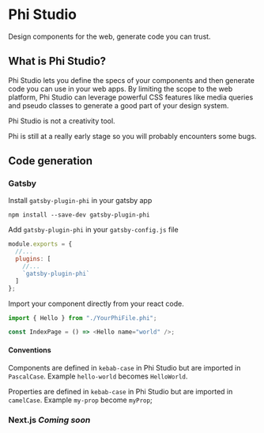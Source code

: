 # Phi Studio

Design components for the web, generate code you can trust.

## What is Phi Studio?

Phi Studio lets you define the specs of your components and then generate code you can use in your web apps. By limiting the scope to the web platform, Phi Studio can leverage powerful CSS features like media queries and pseudo classes to generate a good part of your design system.

Phi Studio is not a creativity tool.

Phi is still at a really early stage so you will probably encounters some bugs.

## Code generation

### Gatsby

Install `gatsby-plugin-phi` in your gatsby app

```shell
npm install --save-dev gatsby-plugin-phi
```

Add `gatsby-plugin-phi` in your `gatsby-config.js` file

```javascript
module.exports = {
  //...
  plugins: [
    //...
    `gatsby-plugin-phi`
  ]
};
```

Import your component directly from your react code.

```javascript
import { Hello } from "./YourPhiFile.phi";

const IndexPage = () => <Hello name="world" />;
```

#### Conventions

Components are defined in `kebab-case` in Phi Studio but are imported in `PascalCase`.
Example `hello-world` becomes `HelloWorld`.

Properties are defined in `kebab-case` in Phi Studio but are imported in `camelCase`.
Example `my-prop` become `myProp`;

### Next.js _Coming soon_
